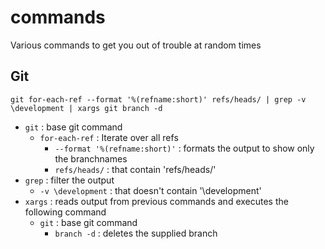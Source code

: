 # commands
Various commands to get you out of trouble at random times

## Git

    git for-each-ref --format '%(refname:short)' refs/heads/ | grep -v \development | xargs git branch -d

- `git` : base git command
    - `for-each-ref` : Iterate over all refs
        - `--format '%(refname:short)'` : formats the output to show only the branchnames
        - `refs/heads/` : that contain 'refs/heads/'
- `grep` : filter the output
    - `-v \development` : that doesn't contain '\development'
- `xargs` : reads output from previous commands and executes the following command
    - `git` : base git command
        - `branch -d` : deletes the supplied branch